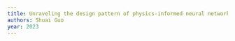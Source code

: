 ```yaml
---
title: Unraveling the design pattern of physics-informed neural networks: Series 02
authors: Shuai Guo
year: 2023
---
```


